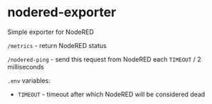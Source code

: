 # nodered-exporter

Simple exporter for NodeRED

`/metrics` - return NodeRED status

`/nodered-ping` - send this request from NodeRED each `TIMEOUT` / 2 milliseconds


`.env` variables:
- `TIMEOUT` - timeout after which NodeRED will be considered dead
